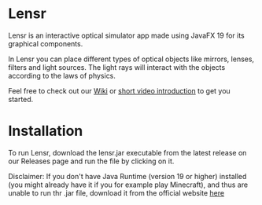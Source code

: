 # Lensr
Lensr is an interactive optical simulator app made using JavaFX 19 for its graphical components.

In Lensr you can place different types of optical objects like mirrors, lenses, filters and light sources. The light rays will interact with the objects according to the laws of physics.

Feel free to check out our [Wiki](https://github.com/Adept-Unit-of-Tech-Innovators/Lensr/wiki) or [short video introduction](https://youtu.be/vNcO53g4Qb8?si=USa82o8ExrsD2_nd) to get you started.

# Installation
To run Lensr, download the lensr.jar executable from the latest release on our Releases page and run the file by clicking on it.

Disclaimer:
If you don't have Java Runtime (version 19 or higher) installed (you might already have it if you for example play Minecraft), and thus are unable to run thr .jar file, download it from the official website [here](https://jdk.java.net/java-se-ri/19)
